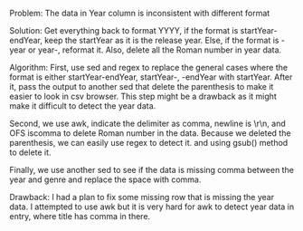Problem: The data in Year column is inconsistent with different format

Solution: Get everything back to format YYYY, if the format is startYear-endYear, keep the startYear as it is the release year. Else, if the format is -year or year-, reformat it. Also, delete all the Roman number in year data.

Algorithm: 
First, use sed and regex to replace the general cases where the format is either startYear-endYear, startYear-, -endYear with startYear. After it, pass the output to another sed that delete the parenthesis to make it easier to look in csv browser. This step might be a drawback as it might make it difficult to detect the year data.

Second, we use awk, indicate the delimiter as comma, newline is \r\n, and OFS iscomma to delete Roman number in the data. Because we deleted the parenthesis, we can easily use regex to detect it. and using gsub() method to delete it. 

Finally, we use another sed to see if the data is missing comma between the year and genre and replace the space with comma. 

Drawback: I had a plan to fix some missing row that is missing the year data. I attempted to use awk but it is very hard for awk to detect year data in entry, where title has comma in there.      
